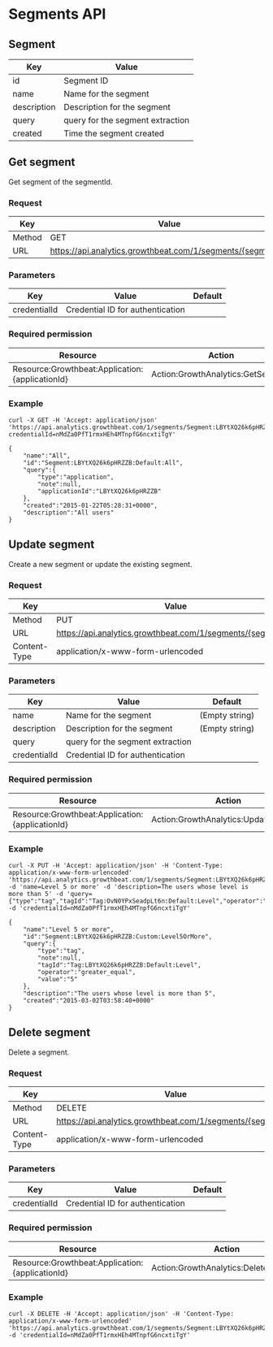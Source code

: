 # Segments API

## Segment

|Key|Value|
|---|---|
|id|Segment ID|
|name|Name for the segment|
|description|Description for the segment|
|query|query for the segment extraction|
|created|Time the segment created|

## Get segment

Get segment of the segmentId.

### Request

|Key|Value|
|---|---|
|Method|GET|
|URL|https://api.analytics.growthbeat.com/1/segments/{segmentId}|

### Parameters

|Key|Value|Default|
|---|---|---|
|credentialId|Credential ID for authentication||

### Required permission

|Resource|Action|
|---|---|
|Resource:Growthbeat:Application:{applicationId}|Action:GrowthAnalytics:GetSegment|

### Example

```
curl -X GET -H 'Accept: application/json' 'https://api.analytics.growthbeat.com/1/segments/Segment:LBYtXQ26k6pHRZZB:Default:All?credentialId=nMdZa0PfT1rmxHEh4MTnpfG6ncxtiTgY'
```

```
{
	"name":"All",
	"id":"Segment:LBYtXQ26k6pHRZZB:Default:All",
	"query":{
		"type":"application",
		"note":null,
		"applicationId":"LBYtXQ26k6pHRZZB"
	},
	"created":"2015-01-22T05:28:31+0000",
	"description":"All users"
}
```

## Update segment

Create a new segment or update the existing segment.

### Request

|Key|Value|
|---|---|
|Method|PUT|
|URL|https://api.analytics.growthbeat.com/1/segments/{segmentId}|
|Content-Type|application/x-www-form-urlencoded|

### Parameters

|Key|Value|Default|
|---|---|---|
|name|Name for the segment|(Empty string)|
|description|Description for the segment|(Empty string)|
|query|query for the segment extraction||
|credentialId|Credential ID for authentication||

### Required permission

|Resource|Action|
|---|---|
|Resource:Growthbeat:Application:{applicationId}|Action:GrowthAnalytics:UpdateSegment|

### Example

```
curl -X PUT -H 'Accept: application/json' -H 'Content-Type: application/x-www-form-urlencoded' 'https://api.analytics.growthbeat.com/1/segments/Segment:LBYtXQ26k6pHRZZB:Custom:Level5OrMore' -d 'name=Level 5 or more' -d 'description=The users whose level is more than 5' -d 'query={"type":"tag","tagId":"Tag:OvN0YPxSeadpLt6n:Default:Level","operator":"greater_equal","value":"5"}' -d 'credentialId=nMdZa0PfT1rmxHEh4MTnpfG6ncxtiTgY'
```

```
{
	"name":"Level 5 or more",
	"id":"Segment:LBYtXQ26k6pHRZZB:Custom:Level5OrMore",
	"query":{
		"type":"tag",
		"note":null,
		"tagId":"Tag:LBYtXQ26k6pHRZZB:Default:Level",
		"operator":"greater_equal",
		"value":"5"
	},
	"description":"The users whose level is more than 5",
	"created":"2015-03-02T03:58:40+0000"
}
```

## Delete segment

Delete a segment.

### Request

|Key|Value|
|---|---|
|Method|DELETE|
|URL|https://api.analytics.growthbeat.com/1/segments/{segmentId}|
|Content-Type|application/x-www-form-urlencoded|

### Parameters

|Key|Value|Default|
|---|---|---|
|credentialId|Credential ID for authentication||

### Required permission

|Resource|Action|
|---|---|
|Resource:Growthbeat:Application:{applicationId}|Action:GrowthAnalytics:DeleteSegment|

### Example

```
curl -X DELETE -H 'Accept: application/json' -H 'Content-Type: application/x-www-form-urlencoded' 'https://api.analytics.growthbeat.com/1/segments/Segment:LBYtXQ26k6pHRZZB:Custom:Level5OrMore' -d 'credentialId=nMdZa0PfT1rmxHEh4MTnpfG6ncxtiTgY'
```

